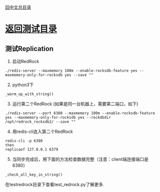 [回中文总目录](menu_cn.md) 

# [返回测试目录](test_cn.md)

## 测试Replication

1. 启动RedRock
```
./redis-server --maxmemory 100m --enable-rocksdb-feature yes --maxmemory-only-for-rocksdb yes --save ""
```
2. python3下
```
_warm_up_with_string()
```
3. 运行第二个RedRock (如果是同一台机器上，需要第二端口，如下)
```
./redis-server --port 6380 --maxmemory 100m --enable-rocksdb-feature yes --maxmemory-only-for-rocksdb yes --rockdbdir /opt/redrock_rocksdb2/ --save ""
```
4. 用redis-cli连入第二个RedRock
```
redis-cli -p 6380
then
replicaof 127.0.0.1 6379
```
5. 当同步完成后，用下面的方法检查数据完整（注意：client端连接端口是6380） 
```
_check_all_key_in_string()
```

在testredrock目录下查看test_redrock.py了解更多.